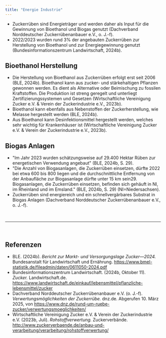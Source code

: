 ```yaml
---
title: "Energie Industrie"
---
```



- Zuckerrüben sind Energieträger und werden daher als Input für die Gewinnung von Bioethanol und Biogas genutzt (Dachverband Norddeutscher Zuckerrübenanbauer e.V., o. J.-f). 
- 2022/2023 wurden rund 3% der angebauten Zuckerrüben zur Herstellung von Bioethanol und zur Energiegewinnung genutzt (Bundesinformationszentrum Landwirtschaft, 2024b). 


## Bioethanol Herstellung
- Die Herstellung von Bioethanol aus Zuckerrüben erfolgt erst seit 2006 (BLE, 2024b). Bioethanol kann aus zucker- und stärkehaltigen Pflanzen gewonnen werden. Es dient als Alternative oder Beimischung zu fossilen Kraftstoffen. Die Produktion ist streng geregelt und unterliegt Zertifizierungssystemen und Gesetzen (Wirtschaftliche Vereinigung Zucker e.V. & Verein der Zuckerindustrie e.V., 2023b).
- Bioethanol kann ebenfalls aus Nebenstoffen der Zuckerherstellung, wie Melasse hergestellt werden (BLE, 2024b).
- Aus Bioethanol kann Desinfektionsmittel hergestellt werden, welches sehr wichtig für Krankenhäuser ist (Wirtschaftliche Vereinigung Zucker e.V. & Verein der Zuckerindustrie e.V., 2023b).


## Biogas Anlagen
- "Im Jahr 2023 wurden schätzungsweise auf 29.400 Hektar Rüben zur energetischen Verwendung angebaut" (BLE, 2024b, S. 29).
- "Die Anzahl von Biogasanlagen, die Zuckerrüben einsetzen, dürfte 2022 bei etwa 600 bis 800 liegen und die durchschnittliche Entfernung von der Anbaufläche zur Biogasanlage dürfte unter 15 km sein29. Biogasanlagen, die Zuckerrüben einsetzen, befinden sich gehäuft in NI, im Rheinland und im Emsland." (BLE, 2024b, S. 29) (NI=Niedersachsen).
- Zuckerrüben sind energiereich und ein schnellvergärbares Substrat in Biogas Anlagen (Dachverband Norddeutscher Zuckerrübenanbauer e.V., o. J.-f). 


<br>

---

<br> 

## Referenzen
- BLE. (2024b). *Bericht zur Markt- und Versorgungslage Zucker—2024.* Bundesanstalt für Landwirtschaft und Ernährung. <https://www.bmel-statistik.de/fileadmin/daten/0611050-2024.pdf>
- Bundesinformationszentrum Landwirtschaft. (2024b, Oktober 11). *Zucker.* Landwirtschaft.de. <https://www.landwirtschaft.de/einkauf/lebensmittel/pflanzliche-lebensmittel/zucker>
- Dachverband Norddeutscher Zuckerrübenanbauer e.V. (o. J.-f). *Verwertungsmöglichkeiten der Zuckerrübe.* dnz.de. Abgerufen 10. März 2025, von <https://www.dnz.de/rund-um-ruebe-zucker/verwertungsmoeglichkeiten/>
- Wirtschaftliche Vereinigung Zucker e.V. & Verein der Zuckerindustrie e.V. (2023b, Juli). *Rohstoffverwertung.* Zuckerverbände. <http://www.zuckerverbaende.de/anbau-und-verarbeitung/verarbeitung/rohstoffverwertung/>

